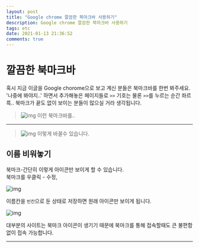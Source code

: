 ```yaml
---
layout: post
title: "Google chrome 깔끔한 북마크바 사용하기"
description: Google chrome 깔끔한 북마크바 사용하기
tags: etc
date: 2021-01-13 21:36:52
comments: true
---
```


# 깔끔한 북마크바

혹시 지금 이글을 Google chorome으로 보고 계신 분들은 북마크바를 한번 봐주세요.  
'나중에 봐야지..' 하면서 추가해놓은 페이지들로 `>>` 기호는 물론 `>>`를 누르는 순간 좌르륵.. 북마크가 끝도 없이 보이는 분들이 많으실 거라 생각됩니다.  

> ![img](https://i.imgur.com/ujvlnVZ.png)
> 이런 북마크바를..


---

>![img](https://i.imgur.com/F0ayo5x.png)
> 이렇게 바꿀수 있습니다.

## 이름 비워놓기

북마크-간단히 이렇게 아이콘만 보이게 할 수 있습니다.  
북마크를 우클릭 - 수정,

![img](https://i.imgur.com/EMG2Xwz.png)

이름칸을 `빈칸`으로 둔 상태로 저장하면 원래 아이콘만 보이게 됩니다.   

![img](https://i.imgur.com/ck1DKsJ.png)

대부분의 사이트는 북마크 아이콘이 생기기 때문에 북마크를 통해 접속할때도 큰 불편함 없이 접속 가능합니다.


---

<script id="dsq-count-scr" src="//msc9533.disqus.com/count.js" async></script>

